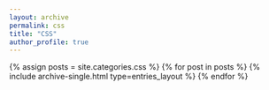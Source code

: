 ```yaml
---
layout: archive
permalink: css
title: "CSS"
author_profile: true
---
```


{% assign posts = site.categories.css %}
{% for post in posts %}
{% include archive-single.html type=entries_layout %}
{% endfor %}
